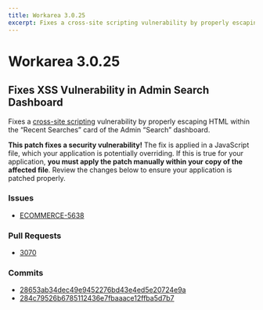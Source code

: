 ```yaml
---
title: Workarea 3.0.25
excerpt: Fixes a cross-site scripting vulnerability by properly escaping HTML within the “Recent Searches” card of the Admin “Search” dashboard.
---
```


# Workarea 3.0.25

## Fixes XSS Vulnerability in Admin Search Dashboard

Fixes a [cross-site scripting](https://www.owasp.org/index.php/Cross-site_Scripting_(XSS)) vulnerability by properly escaping HTML within the “Recent Searches” card of the Admin “Search” dashboard.

**This patch fixes a security vulnerability!** The fix is applied in a JavaScript file, which your application is potentially overriding. If this is true for your application, **you must apply the patch manually within your copy of the affected file**. Review the changes below to ensure your application is patched properly.

### Issues

- [ECOMMERCE-5638](https://jira.tools.weblinc.com/browse/ECOMMERCE-5638)

### Pull Requests

- [3070](https://stash.tools.weblinc.com/projects/WL/repos/workarea/pull-requests/3070/overview)

### Commits

- [28653ab34dec49e9452276bd43e4ed5e20724e9a](https://stash.tools.weblinc.com/projects/WL/repos/workarea/commits/28653ab34dec49e9452276bd43e4ed5e20724e9a)
- [284c79526b6785112436e7fbaaace12ffba5d7b7](https://stash.tools.weblinc.com/projects/WL/repos/workarea/commits/284c79526b6785112436e7fbaaace12ffba5d7b7)

